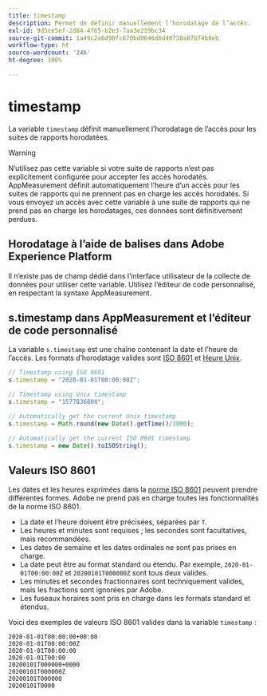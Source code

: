 ```yaml
---
title: timestamp
description: Permet de définir manuellement l’horodatage de l’accès.
exl-id: 9d5ce5ef-2d84-4f65-b2e3-7aa3e219bc34
source-git-commit: 1a49c2a6d90fc670bd0646d6d40738a87b74b8eb
workflow-type: ht
source-wordcount: '246'
ht-degree: 100%

---
```


# timestamp

La variable `timestamp` définit manuellement l’horodatage de l’accès pour les suites de rapports horodatées.

>[!WARNING]
>
>N’utilisez pas cette variable si votre suite de rapports n’est pas explicitement configurée pour accepter les accès horodatés. AppMeasurement définit automatiquement l’heure d’un accès pour les suites de rapports qui ne prennent pas en charge les accès horodatés. Si vous envoyez un accès avec cette variable à une suite de rapports qui ne prend pas en charge les horodatages, ces données sont définitivement perdues.

## Horodatage à l’aide de balises dans Adobe Experience Platform

Il n’existe pas de champ dédié dans l’interface utilisateur de la collecte de données pour utiliser cette variable. Utilisez l’éditeur de code personnalisé, en respectant la syntaxe AppMeasurement.

## s.timestamp dans AppMeasurement et l’éditeur de code personnalisé

La variable `s.timestamp` est une chaîne contenant la date et l’heure de l’accès. Les formats d’horodatage valides sont [ISO 8601](https://fr.wikipedia.org/wiki/ISO_8601) et [Heure Unix](https://fr.wikipedia.org/wiki/Heure_Unix).

```js
// Timestamp using ISO 8601
s.timestamp = "2020-01-01T00:00:00Z";

// Timestamp using Unix timestamp
s.timestamp = "1577836800";

// Automatically get the current Unix timestamp
s.timestamp = Math.round(new Date().getTime()/1000);

// Automatically get the current ISO 8601 timestamp
s.timestamp = new Date().toISOString();
```

## Valeurs ISO 8601

Les dates et les heures exprimées dans la [norme ISO 8601](https://fr.wikipedia.org/wiki/ISO_8601) peuvent prendre différentes formes. Adobe ne prend pas en charge toutes les fonctionnalités de la norme ISO 8601.

* La date et l’heure doivent être précisées, séparées par `T`.
* Les heures et minutes sont requises ; les secondes sont facultatives, mais recommandées.
* Les dates de semaine et les dates ordinales ne sont pas prises en charge.
* La date peut être au format standard ou étendu. Par exemple, `2020-01-01T00:00:00Z` et `20200101T000000Z` sont tous deux valides.
* Les minutes et secondes fractionnaires sont techniquement valides, mais les fractions sont ignorées par Adobe.
* Les fuseaux horaires sont pris en charge dans les formats standard et étendus.

Voici des exemples de valeurs ISO 8601 valides dans la variable `timestamp` :

```text
2020-01-01T00:00:00+00:00
2020-01-01T00:00:00Z
2020-01-01T00:00:00
2020-01-01T00:00
20200101T000000+0000
20200101T000000Z
20200101T000000
20200101T0000
```
